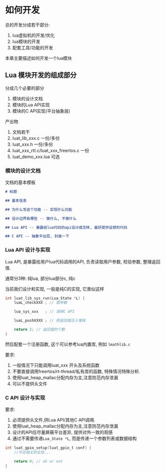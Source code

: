 # 如何开发

总的开发分成若干部分:

1. lua虚拟机的开发/优化
2. lua模块的开发
3. 配套工具/功能的开发

本章主要描述如何开发一个lua模块

## Lua 模块开发的组成部分

分成几个必要的部分

1. 模块的设计文档
2. 模块的Lua API实现
3. 模块的C API实现(平台抽象层)

产出物

1. 文档若干
2. luat_lib_xxx.c 一份/多份
3. luat_xxx.h 一份/多份
4. luat_xxx_rtt.c/luat_xxx_freertos.c 一份
5. luat_demo_xxx.lua 可选

### 模块的设计文档

文档的基本模板

```markdown
# 标题

## 基本信息

## 为什么写这个功能 -- 实现什么功能

## 设计边界有哪些 -- 做什么, 不做什么

## Lua API -- 暴露给lua代码的api设计成怎样, 最好提供设想的代码

## C API -- 抽象平台层, 封装一下
```

### Lua API 设计与实现

Lua API, 是暴露给用户lua代码调用的API, 负责读取用户参数, 校验参数, 整理返回值.

通常分3种: 纯lua, 部分lua部分c, 纯c

当前我们设计和实现, 一般是纯C的实现, 它类似这样

```c
int luat_lib_sys_run(Lua_State *L) {
    luaL_checkXXX ; // 取参数

    lua_sys_xxx   ; // 调用C API

    luaL_pushXXXX ; // 把返回值压入堆栈

    return 2; // 返回值的个数
}
```

然后配套一个注册函数, 这个可以参考lua内置库, 例如 `lmathlib.c`

要求:
1. 一般情况下只能调用luat_xxx 开头及系统函数
2. 不要直接调用freertos/rt-thread/私有库的函数, 特殊情况特殊分析.
3. 使用luat_heap_mallac分配内存为主,注意防范内存泄漏
4. 可以不提供头文件

### C API 设计与实现

要求:
1. 必须提供头文件,供Lua API/其他C API调用.
2. 使用luat_heap_mallac分配内存为主,注意防范内存泄漏
3. 设计的API应尽量屏蔽平台差异, 提供对外一致的观感
4. 通过不需要传递`Lua_State *L`, 而是传递一个参数列表或数据结构

```C
int luat_gpio_setup(luat_gpio_t conf) {
    //平台相关的实现...

    return 0; // ok or not
}
```
